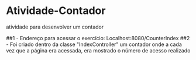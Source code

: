# Atividade-Contador
atividade para desenvolver um contador

##1 - Endereço para acessar o exercício: Localhost:8080/CounterIndex
##2 - Foi criado dentro da classe "IndexController" um contador onde a cada vez que a página era acessada, era mostrado o número de acesso realizado

